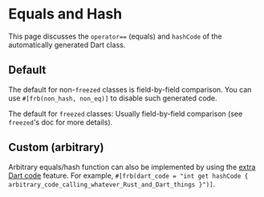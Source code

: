 # Equals and Hash

This page discusses the `operator==` (equals) and `hashCode` of the automatically generated Dart class.

## Default

The default for non-`freezed` classes is field-by-field comparison.
You can use `#[frb(non_hash, non_eq)]` to disable such generated code.

The default for `freezed` classes: Usually field-by-field comparison (see `freezed`'s doc for more details).

## Custom (arbitrary)

Arbitrary equals/hash function can also be implemented by using the [extra Dart code](../miscellaneous/dart-code)
feature.
For example, `#[frb(dart_code = "int get hashCode { arbitrary_code_calling_whatever_Rust_and_Dart_things }")]`.
